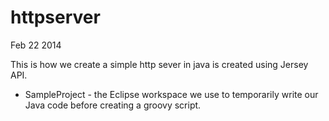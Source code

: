 httpserver
==========

Feb 22 2014

This is how we create a simple http sever in java is created using Jersey API.

* SampleProject - the Eclipse workspace we use to temporarily write our Java code before creating a groovy script.
